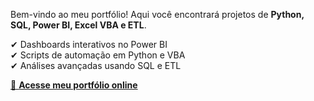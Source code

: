  Bem-vindo ao meu portfólio! Aqui você encontrará projetos de **Python, SQL, Power BI, Excel VBA e ETL**.

✔ Dashboards interativos no Power BI  
✔ Scripts de automação em Python e VBA  
✔ Análises avançadas usando SQL e ETL  

[🔗 **Acesse meu portfólio online**](https://htarod.github.io/portfolio/)
